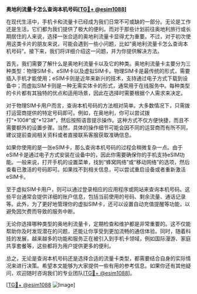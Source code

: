**奥地利流量卡怎么查询本机号码[[TG💪+ @esim1088](https://t.me/s/esim1088)]**

在现代生活中，手机卡和流量卡已经成为我们日常不可或缺的一部分。无论是工作还是生活，它们都为我们提供了极大的便利。而对于那些计划前往奥地利旅行或长期居住的人来说，选择一张合适的奥地利流量卡显得尤为重要。不过，对于初次使用这类卡片的朋友来说，可能会遇到一些小问题，比如“奥地利流量卡怎么查询本机号码”。接下来，我们将详细介绍这一问题，并为你提供解决方法。

首先，我们需要了解什么是奥地利流量卡以及它的种类。奥地利流量卡主要分为三种类型：物理SIM卡、eSIM卡以及虚拟SIM卡。物理SIM卡是最传统的形式，需要插入手机才能使用；eSIM卡则是近年来新兴的技术，支持通过电子方式下载到设备中；而虚拟SIM卡则是一种无需实体卡的形式，通常用于在线服务中。每种类型的卡片都有其独特的优点和适用场景，因此在选择时需要根据个人需求来决定。

对于物理SIM卡用户而言，查询本机号码的方法相对简单。大多数情况下，只需拨打运营商提供的特定号码即可。例如，在奥地利，你可以尝试拨打“*100#”或“*123#”，然后按照语音提示操作。这种方式不仅方便快捷，而且不需要额外的设置步骤。当然，具体的操作细节可能会因不同的运营商而有所不同，建议提前查阅相关资料或者直接联系客服获取准确信息。

如果你使用的是一张eSIM卡，那么查询本机号码的过程会稍微复杂一点。由于eSIM卡是通过电子方式安装在设备中的，因此你需要确保你的手机支持eSIM功能。一般来说，打开手机的设置菜单，找到“蜂窝网络”或“移动网络”的选项，然后查看已激活的号码即可。如果找不到相关信息，可以尝试重启设备或者重新激活eSIM卡。

至于虚拟SIM卡用户，则可以通过登录相应的应用程序或网站来查询本机号码。这些平台通常会提供详细的账户信息，包括当前使用的号码、剩余流量、通话记录等。此外，为了更好地管理你的虚拟SIM卡，还可以设置自动充值提醒等功能，以避免因欠费而导致的服务中断。

无论你选择哪种类型的奥地利流量卡，定期检查和维护都是非常重要的。这不仅能帮助你及时发现潜在的问题，还能让你享受到更加流畅的通信体验。同时，随着科技的发展，越来越多的功能和服务正在被引入到手机卡领域，例如国际漫游、家庭共享套餐等，这些都将为用户提供更多的便利。

总之，无论是查询本机号码还是选择合适的流量卡类型，都需要结合自身的实际情况来进行决策。希望本文能够为大家提供一些有用的参考信息。如果你还有其他疑问，欢迎随时咨询我们的专业团队[[TG💪+ @esim1088](https://t.me/s/esim1088)]。

[[TG💪+ @esim1088](https://t.me/s/esim1088) ![Image](https://i.postimg.cc/4NQfJmqS/Snipaste-2025-05-13-00-14-12.png)]